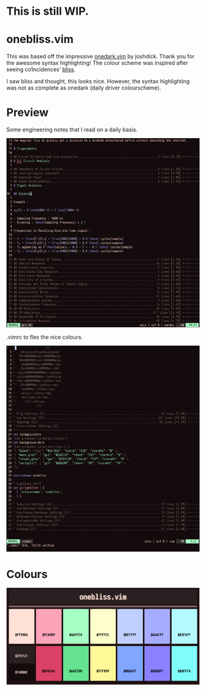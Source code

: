 # This is still WIP.

# onebliss.vim

This was based off the impressive [onedark.vim](https://github.com/joshdick/onedark.vim) by joshdick. Thank you for the awesome syntax highlighting! The colour scheme was inspired after seeing co1ncidences' [bliss](https://github.com/co1ncidence/bliss).

I saw bliss and thought, this looks nice. However, the syntax highlighting was not as complete as onedark (daily driver colourscheme).

# Preview

Some engineering notes that I read on a daily basis.

![Preview](img/screenshot1.png)

.vimrc to flex the nice colours.

![Preview_2](img/screenshot2.png)

# Colours

![Colours](img/colours.png)

